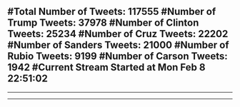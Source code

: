 #Total Number of Tweets: 117555 
#Number of Trump Tweets: 37978
#Number of Clinton Tweets: 25234
#Number of Cruz Tweets: 22202
#Number of Sanders Tweets: 21000
#Number of Rubio Tweets: 9199
#Number of Carson Tweets: 1942
#Current Stream Started at Mon Feb  8 22:51:02
---
---
---
